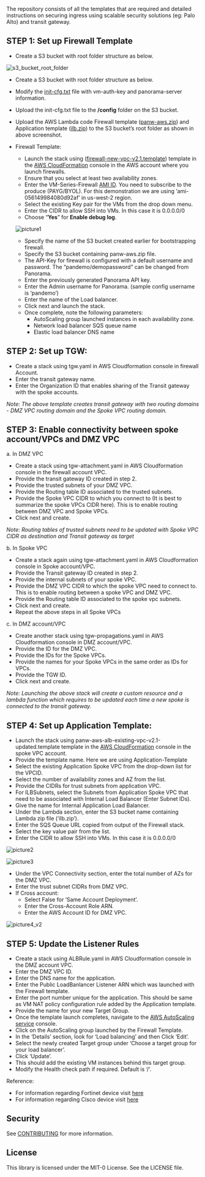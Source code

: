 The repository consists of all the templates that are required and detailed instructions on securing ingress using scalable security solutions (eg: Palo Alto) and transit gateway.  

## STEP 1: Set up Firewall Template

* Create a S3 bucket with root folder structure as below.

![s3_bucket_root_folder](/images/s3_bucket_root_folder.png)


*	Create a S3 bucket with root folder structure as below.

*	Modify the [init-cfg.txt](https://github.com/PaloAltoNetworks/aws-elb-autoscaling/blob/master/Version-2.1/panorama_sample_config/init-cfg.txt) file with vm-auth-key and panorama-server information.

*	Upload the init-cfg.txt file to the **/config** folder on the S3 bucket.

*	Upload the AWS Lambda code Firewall template ([panw-aws.zip](https://github.com/PaloAltoNetworks/aws-elb-autoscaling/blob/master/Version-2.1/firewall/panw-aws.zip)) and Application template ([ilb.zip](https://github.com/PaloAltoNetworks/aws-elb-autoscaling/blob/master/Version-2.1/apps/ilb.zip)) to the S3 bucket’s root folder as shown in above screenshot.

*	Firewall Template:
      * Launch the stack using ([firewall-new-vpc-v2.1.template](https://github.com/PaloAltoNetworks/aws-elb-autoscaling/blob/master/Version-2.1/firewall/firewall-new-vpc-v2.1.template)) template in the [AWS CloudFormation](https://docs.aws.amazon.com/AWSCloudFormation/latest/UserGuide/GettingStarted.Walkthrough.html) console in the AWS account where you launch firewalls.
      * Ensure that you select at least two availability zones.
      * Enter the VM-Series-Firewall [AMI ID](https://docs.paloaltonetworks.com/vm-series/9-0/vm-series-deployment/set-up-the-vm-series-firewall-on-aws/deploy-the-vm-series-firewall-on-aws/obtain-the-ami/get-amazon-machine-image-ids.html). You need to subscribe to the produce (PAYG/BYOL). For this demonstration we are using ‘ami-056149984080d92af’ in us-west-2 region.
      * Select the existing Key pair for the VMs from the drop down menu.
      * Enter the CIDR to allow SSH into VMs. In this case it is 0.0.0.0/0
      * Choose “**Yes**” for **Enable debug log**.

      ![picture1](/images/picture1.png)
      
      * Specify the name of the S3 bucket created earlier for bootstrapping firewall.
      * Specify the S3 bucket containing panw-aws.zip file.
      * The API-Key for firewall is configured with a default username and password. The “pandemo/demopassword” can be changed from Panorama.
      * Enter the previously generated Panorama API key.
      * Enter the Admin username for Panorama. (sample config username is ‘pandemo’)
      * Enter the name of the Load balancer.
      * Click next and launch the stack.
      * Once complete, note the following parameters:
         * AutoScaling group launched instances in each availability zone.
         * Network load balancer SQS queue name
         * Elastic load balancer DNS name

## STEP 2: Set up TGW:
* Create a stack using tgw.yaml in AWS Cloudformation console in firewall Account.
* Enter the transit gateway name.
* Enter the Organization ID that enables sharing of the Transit gateway with the spoke accounts.

_Note: The above template creates transit gateway with two routing domains - DMZ VPC routing domain and the Spoke VPC routing domain._


## STEP 3: Enable connectivity between spoke account/VPCs and DMZ VPC
a. In DMZ VPC
* Create a stack using tgw-attachment.yaml in AWS Cloudformation console in the firewall account VPC.
* Provide the transit gateway ID created in step 2.
* Provide the trusted subnets of your DMZ VPC.
* Provide the Routing table ID associated to the trusted subnets.
* Provide the Spoke VPC CIDR to which you connect to (It is best to summarize the spoke VPCs CIDR here). This is to enable routing between DMZ VPC and Spoke VPCs. 
* Click next and create.

_Note: Routing tables of trusted subnets need to be updated with Spoke VPC CIDR as destination and Transit gateway as target_

b. In Spoke VPC
* Create a stack again using tgw-attachment.yaml in AWS Cloudformation console in Spoke account/VPC.
* Provide the Transit gateway ID created in step 2.
* Provide the internal subnets of your spoke VPC.
* Provide the DMZ VPC CIDR to which the spoke VPC need to connect to. This is to enable routing between a spoke VPC and DMZ VPC.
* Provide the Routing table ID associated to the spoke vpc subnets.
* Click next and create.
* Repeat the above steps in all Spoke VPCs

c. In DMZ account/VPC
* Create another stack using tgw-propagations.yaml in AWS Cloudformation console in DMZ account/VPC.
* Provide the ID for the DMZ VPC.
* Provide the IDs for the Spoke VPCs.
* Provide the names for your Spoke VPCs in the same order as IDs for VPCs.
* Provide the TGW ID.
* Click next and create.

_Note: Launching the above stack will create a custom resource and a lambda function which requires to be updated each time a new spoke is connected to the transit gateway._

## STEP 4: Set up Application Template:
* Launch the stack using panw-aws-alb-existing-vpc-v2.1-updated.template template in the [AWS CloudFormation](https://docs.aws.amazon.com/AWSCloudFormation/latest/UserGuide/GettingStarted.Walkthrough.html) console in the spoke VPC account.
* Provide the template name. Here we are using Application-Template
* Select the existing Application Spoke VPC from the drop-down list for the VPCID.
* Select the number of availability zones and AZ from the list.
* Provide the CIDRs for trust subnets from application VPC.
* For ILBSubnets, select the Subnets from Application Spoke VPC that need to be associated with Internal Load Balancer (Enter Subnet IDs).
* Give the name for Internal Application Load Balancer.
* Under the Lambda section, enter the S3 bucket name containing Lambda zip file (‘ilb.zip’).
* Enter the SQS Queue URL copied from output of the Firewall stack.
* Select the key value pair from the list.
* Enter the CIDR to allow SSH into VMs. In this case it is 0.0.0.0/0

![picture2](/images/picture2.png)

![picture3](/images/picture3.png)

* Under the VPC Connectivity section, enter the total number of AZs for the DMZ VPC.
* Enter the trust subnet CIDRs from DMZ VPC.
* If Cross account:
  * Select False for ‘Same Account Deployment’.
  * Enter the Cross-Account Role ARN.
  * Enter the AWS Account ID for DMZ VPC.

![picture4_v2](/images/picture4.png)

  
## STEP 5: Update the Listener Rules
* Create a stack using ALBRule.yaml in AWS Cloudformation console in the DMZ account VPC.
* Enter the DMZ VPC ID.
* Enter the DNS name for the application.
* Enter the Public LoadBanlancer Listener ARN which was launched with the Firewall template.
* Enter the port number unique for the application. This should be same as VM NAT policy configuration rule added by the Application template.
* Provide the name for your new Target Group.
* Once the template launch completes, navigate to the [AWS AutoScaling service](https://console.aws.amazon.com/ec2autoscaling/home) console.
* Click on the AutoScaling group launched by the Firewall Template.
* In the ‘Details’ section, look for ‘Load balancing’ and then Click ‘Edit’.
* Select the newly created Target group under ‘Choose a target group for your load balancer’.
* Click ‘Update’.
* This should add the existing VM instances behind this target group.
* Modify the Health check path if required. Default is ‘/’.


Reference:
* For information regarding Fortinet device visit [here](https://aws.amazon.com/quickstart/architecture/fortinet-fortigate/)
* For information regarding Cisco device visit [here](https://github.com/CiscoDevNet/cisco-ftdv/tree/master/autoscale/aws/NGFWv6.6.0)

## Security

See [CONTRIBUTING](CONTRIBUTING.md#security-issue-notifications) for more information.

## License

This library is licensed under the MIT-0 License. See the LICENSE file.

